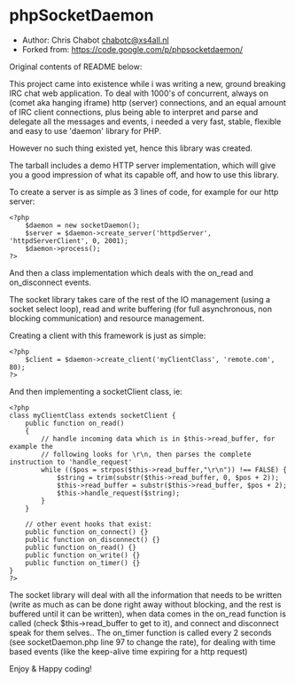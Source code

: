 # phpSocketDaemon
* Author: Chris Chabot <chabotc@xs4all.nl>
* Forked from: https://code.google.com/p/phpsocketdaemon/

Original contents of README below:

This project came into existence while i was writing a new, ground breaking IRC
chat web application. To deal with 1000's of concurrent, always on 
(comet aka hanging iframe) http (server) connections, and an equal amount of IRC
client connections, plus being able to interpret and parse and delegate all the 
messages and events, i needed a very fast, stable, flexible and easy to use 'daemon' 
library for PHP.

However no such thing existed yet, hence this library was created.

The tarball includes a demo HTTP server implementation, which will give you a good impression
of what its capable off, and how to use this library.

To create a server is as simple as 3 lines of code, for example for our http server:

    <?php
        $daemon = new socketDaemon();
        $server = $daemon->create_server('httpdServer', 'httpdServerClient', 0, 2001);
        $daemon->process();
    ?>

And then a class implementation which deals with the on_read and on_disconnect events.

The socket library takes care of the rest of the IO management (using a socket select loop), read and write buffering (for full asynchronous, non blocking communication) and resource management.

Creating a client with this framework is just as simple:

    <?php
        $client = $daemon->create_client('myClientClass', 'remote.com', 80);
    ?>

And then implementing a socketClient class, ie:

    <?php
    class myClientClass extends socketClient {
        public function on_read()
        {
            // handle incoming data which is in $this->read_buffer, for example the
            // following looks for \r\n, then parses the complete instruction to 'handle_request'
            while (($pos = strpos($this->read_buffer,"\r\n")) !== FALSE) {
                $string = trim(substr($this->read_buffer, 0, $pos + 2));
                $this->read_buffer = substr($this->read_buffer, $pos + 2);
                $this->handle_request($string);
            }
        }

        // other event hooks that exist:
        public function on_connect() {}
        public function on_disconnect() {}
        public function on_read() {}
        public function on_write() {}
        public function on_timer() {}
    }
    ?>

The socket library will deal with all the information that needs to be written (write as much as can be done right away without blocking, and the rest is buffered until it can be written), when data comes in the on_read function is called (check $this->read_buffer to get to it), and connect and disconnect speak for them selves.. The on_timer function is called every 2 seconds (see socketDaemon.php line 97 to change the rate), for dealing with time based events (like the keep-alive time expiring for a http request)

Enjoy & Happy coding!
